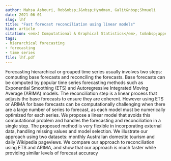 ```yaml
---
author: Mahsa Ashouri, Rob&nbsp;J&nbsp;Hyndman, Galit&nbsp;Shmueli
date: 2021-06-01
slug: lhf
title: "Fast forecast reconciliation using linear models"
kind: article
citation: <em>J Computational & Graphical Statistics</em>, to&nbsp;appear
tags:
- hierarchical forecasting
- forecasting
- time series
file: lhf.pdf
---
```


Forecasting hierarchical or grouped time series usually involves two steps: computing base forecasts and reconciling the forecasts. Base forecasts can be computed by popular time series forecasting methods such as Exponential Smoothing (ETS) and Autoregressive Integrated Moving Average (ARIMA) models. The reconciliation step is a linear process that adjusts the base forecasts to ensure they are coherent. However using ETS or ARIMA for base forecasts can be computationally challenging when there are a large number of series to forecast, as each model must be numerically optimized for each series. We propose a linear model that avoids this computational problem and handles the forecasting and reconciliation in a single step. The proposed method is very flexible in incorporating external data, handling missing values and model selection. We illustrate our approach using two datasets: monthly Australian domestic tourism and daily Wikipedia pageviews. We compare our approach to reconciliation using ETS and ARIMA, and show that our approach is much faster while providing similar levels of forecast accuracy
